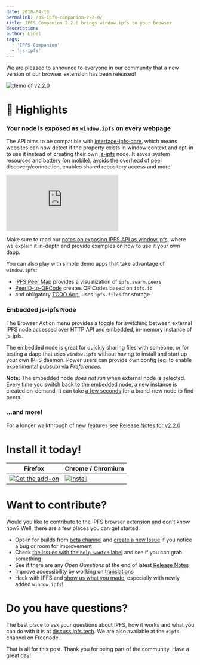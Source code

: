 ```yaml
---
date: 2018-04-10
permalink: /35-ipfs-companion-2-2-0/
title: IPFS Companion 2.2.0 brings window.ipfs to your Browser
description:
author: Lidel
tags:
  - 'IPFS Companion'
  - 'js-ipfs'
---
```


We are pleased to announce to everyone in our community that a new version of our
browser extension has been released!

![demo of v2.2.0](https://ipfs.io/ipfs/QmdJTmCxwcpoGbEVfT6b9j4RZJWNcF2GQG1Ajf9XB6XtVP)

# 🔦 Highlights

### Your node is exposed as `window.ipfs` on every webpage

The API aims to be compatible with [interface-ipfs-core](https://github.com/ipfs/interface-ipfs-core/),
which means websites can now detect if the property exists in window context
and opt-in to use it instead of creating their own [js-ipfs](https://github.com/ipfs/js-ipfs) node.
It saves system resources and battery (on mobile), avoids the overhead of peer
discovery/connection, enables shared repository access and more!

<p class="yt-container">
<iframe src="https://www.youtube-nocookie.com/embed/t1ldUp_mjDk?rel=0" frameborder="0" allow="autoplay; encrypted-media" allowfullscreen></iframe>
</p>

Make sure to read our [notes on exposing IPFS API as window.ipfs](https://github.com/ipfs-shipyard/ipfs-companion/blob/master/docs/window.ipfs.md),
where we explain it in-depth and provide examples on how to use it your own dapp.

You can also play with simple demo apps that take advantage of `window.ipfs`:

- [IPFS Peer Map](https://github.com/tableflip/ipfs-peer-map-example) provides a visualization of `ipfs.swarm.peers`
- [PeerID-to-QRCode](https://github.com/hacdias/ipfs-id-qr-codes) creates QR Codes based on `ipfs.id`
- and obligatory [TODO App](https://github.com/hacdias/ipfs-todo), uses `ipfs.files` for storage

### Embedded js-ipfs Node

The Browser Action menu provides a toggle for switching between external IPFS
node accessed over HTTP API and embedded, in-memory instance of js-ipfs.

The embedded node is great for quickly sharing files with someone, or for
testing a dapp that uses `window.ipfs` without having to install and start up
your own IPFS daemon.
Power users can provide own config (eg. to enable experimental pubsub) via _Preferences_.

**Note:** The embedded node _does not run_ when external node is selected.
Every time you switch back to the embedded node, a new instance is created
on-demand. It can take [a few seconds](../assets/embedded-js-ipfs.gif)
for a brand-new node to find peers.

### …and more!

For a longer walkthrough of new features see [Release Notes for v2.2.0](https://github.com/ipfs-shipyard/ipfs-companion/releases/tag/v2.2.0).

# Install it today!

| Firefox                                                                                             | Chrome / Chromium                                                                                                                       |
| --------------------------------------------------------------------------------------------------- | --------------------------------------------------------------------------------------------------------------------------------------- |
| [![Get the add-on](../assets/firefox-add-on.png)](https://addons.mozilla.org/addon/ipfs-companion/) | [![Install](../assets/chrome-web-store.png)](https://chrome.google.com/webstore/detail/ipfs-companion/nibjojkomfdiaoajekhjakgkdhaomnch) |

# Want to contribute?

Would you like to contribute to the IPFS browser extension and don't know how? Well, there are a few places you can get started:

- Opt-in for builds from [beta channel](https://github.com/ipfs-shipyard/ipfs-companion#beta-channel) and [create a new Issue](https://github.com/ipfs/ipfs-companion/issues/new) if you notice a bug or room for improvement
- Check [the issues with the `help wanted` label](https://github.com/ipfs-shipyard/ipfs-companion/issues?q=is%3Aissue+is%3Aopen+label%3A%22help+wanted%22) and see if you can grab something
- See if there are any _Open Questions_ at the end of latest [Release Notes](https://github.com/ipfs-shipyard/ipfs-companion/releases/latest)
- Improve accessibility by working on [translations](https://github.com/ipfs-shipyard/ipfs-companion/blob/master/docs/localization-notes.md)
- Hack with IPFS and [show us what you made](https://github.com/ipfs/awesome-ipfs), especially with newly added `window.ipfs`!

# Do you have questions?

The best place to ask your questions about IPFS, how it works and what you can
do with it is at [discuss.ipfs.tech](http://discuss.ipfs.tech). We are also
available at the `#ipfs` channel on Freenode.

That is all for this post. Thank you for being part of the community. Have a great day!
